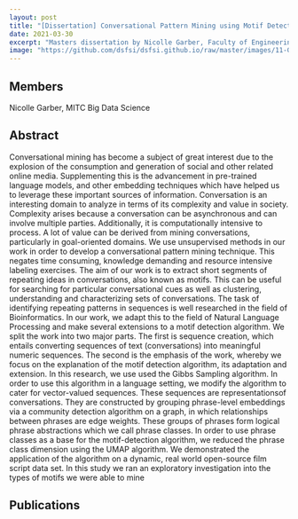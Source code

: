 ```yaml
---
layout: post
title: "[Dissertation] Conversational Pattern Mining using Motif Detection"
date: 2021-03-30
excerpt: "Masters dissertation by Nicolle Garber, Faculty of Engineering, Built Environment and Information Technology University of Pretoria, Pretoria"
image: "https://github.com/dsfsi/dsfsi.github.io/raw/master/images/11-Garber.png"
---
```

## Members
Nicolle Garber, MITC Big Data Science

## Abstract
Conversational mining has become a subject of great interest due to the explosion of the consumption and generation of social and other related online media. Supplementing this is the advancement in pre-trained language models, and other embedding techniques which have helped us to leverage these important sources of information. Conversation is an interesting domain to analyze in terms of its complexity and value in society. Complexity arises because a conversation can be asynchronous and can involve multiple parties. Additionally, it is computationally intensive to process. A lot of value can be derived from mining conversations, particularly in goal-oriented domains. We use unsupervised methods in our work in order to develop a conversational pattern mining technique. This negates time consuming, knowledge demanding and resource intensive labeling exercises. The aim of our work is to extract short segments of repeating ideas in conversations, also known as motifs. This can be useful for searching for particular conversational cues as well as clustering, understanding and characterizing sets of conversations. The task of identifying repeating patterns in sequences is well researched in the field of Bioinformatics. In our work, we adapt this to the field of Natural Language Processing and make several extensions to a motif detection algorithm. We split the work into two major parts. The first is sequence creation, which entails converting sequences of text (conversations) into meaningful numeric sequences. The second is the emphasis of the work, whereby we focus on the explanation of the motif detection algorithm, its adaptation and extension. In this research, we use used the Gibbs Sampling algorithm. In order to use this algorithm in a language setting, we modify the algorithm to cater for vector-valued sequences. These sequences are representationsof conversations. They are constructed by grouping phrase-level embeddings via a community detection algorithm on a graph, in which relationships between phrases are edge weights. These groups of phrases form logical phrase abstractions which we call phrase classes. In order to use phrase classes as a base for the motif-detection algorithm, we reduced the phrase class dimension using the UMAP algorithm. We demonstrated the application of the algorithm on a dynamic, real world open-source film script data set. In this study we ran an exploratory investigation into the types of motifs we were able to mine
## Publications
